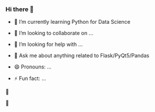 ### Hi there 👋




- 🌱 I’m currently learning Python for Data Science  
- 👯 I’m looking to collaborate on ...
- 🤔 I’m looking for help with ...
- 💬 Ask me about anything related to Flask/PyQt5/Pandas

- 😄 Pronouns: ...
- ⚡ Fun fact: ...


<g-emoji class="g-emoji" alias="link" fallback-src="https://github.githubassets.com/images/icons/emoji/unicode/1f517.png">🔗</g-emoji>

<g-emoji class="g-emoji" alias="link" fallback-src="https://github.githubassets.com/images/icons/emoji/unicode/1f517.png">🔗</g-emoji>
